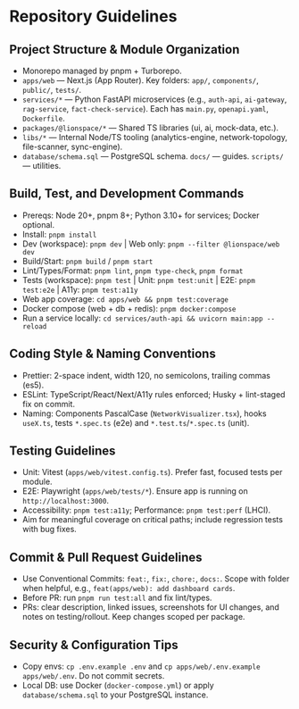 # Repository Guidelines

## Project Structure & Module Organization
- Monorepo managed by pnpm + Turborepo.
- `apps/web` — Next.js (App Router). Key folders: `app/`, `components/`, `public/`, `tests/`.
- `services/*` — Python FastAPI microservices (e.g., `auth-api`, `ai-gateway`, `rag-service`, `fact-check-service`). Each has `main.py`, `openapi.yaml`, `Dockerfile`.
- `packages/@lionspace/*` — Shared TS libraries (ui, ai, mock-data, etc.).
- `libs/*` — Internal Node/TS tooling (analytics-engine, network-topology, file-scanner, sync-engine).
- `database/schema.sql` — PostgreSQL schema. `docs/` — guides. `scripts/` — utilities.

## Build, Test, and Development Commands
- Prereqs: Node 20+, pnpm 8+; Python 3.10+ for services; Docker optional.
- Install: `pnpm install`
- Dev (workspace): `pnpm dev`  | Web only: `pnpm --filter @lionspace/web dev`
- Build/Start: `pnpm build` / `pnpm start`
- Lint/Types/Format: `pnpm lint`, `pnpm type-check`, `pnpm format`
- Tests (workspace): `pnpm test` | Unit: `pnpm test:unit` | E2E: `pnpm test:e2e` | A11y: `pnpm test:a11y`
- Web app coverage: `cd apps/web && pnpm test:coverage`
- Docker compose (web + db + redis): `pnpm docker:compose`
- Run a service locally: `cd services/auth-api && uvicorn main:app --reload`

## Coding Style & Naming Conventions
- Prettier: 2-space indent, width 120, no semicolons, trailing commas (es5).
- ESLint: TypeScript/React/Next/A11y rules enforced; Husky + lint-staged fix on commit.
- Naming: Components PascalCase (`NetworkVisualizer.tsx`), hooks `useX.ts`, tests `*.spec.ts` (e2e) and `*.test.ts`/`*.spec.ts` (unit).

## Testing Guidelines
- Unit: Vitest (`apps/web/vitest.config.ts`). Prefer fast, focused tests per module.
- E2E: Playwright (`apps/web/tests/*`). Ensure app is running on `http://localhost:3000`.
- Accessibility: `pnpm test:a11y`; Performance: `pnpm test:perf` (LHCI).
- Aim for meaningful coverage on critical paths; include regression tests with bug fixes.

## Commit & Pull Request Guidelines
- Use Conventional Commits: `feat:`, `fix:`, `chore:`, `docs:`. Scope with folder when helpful, e.g., `feat(apps/web): add dashboard cards`.
- Before PR: run `pnpm run test:all` and fix lint/types.
- PRs: clear description, linked issues, screenshots for UI changes, and notes on testing/rollout. Keep changes scoped per package.

## Security & Configuration Tips
- Copy envs: `cp .env.example .env` and `cp apps/web/.env.example apps/web/.env`. Do not commit secrets.
- Local DB: use Docker (`docker-compose.yml`) or apply `database/schema.sql` to your PostgreSQL instance.
